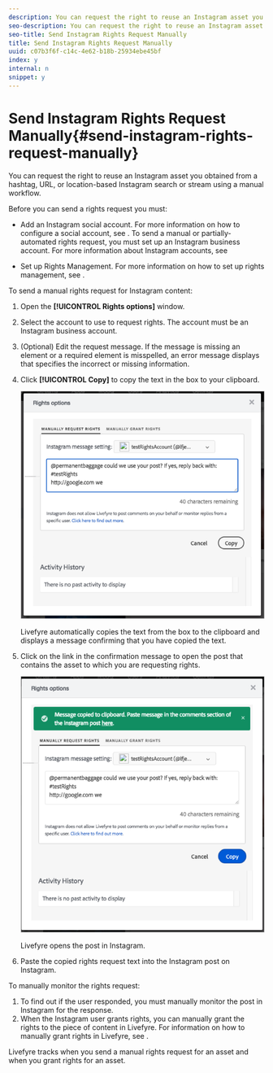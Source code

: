 ```yaml
---
description: You can request the right to reuse an Instagram asset you obtained from a hashtag, URL, or location-based Instagram search or stream using a manual workflow.
seo-description: You can request the right to reuse an Instagram asset you obtained from a hashtag, URL, or location-based Instagram search or stream using a manual workflow.
seo-title: Send Instagram Rights Request Manually
title: Send Instagram Rights Request Manually
uuid: c07b3f6f-c14c-4e62-b18b-25934ebe45bf
index: y
internal: n
snippet: y
---
```


# Send Instagram Rights Request Manually{#send-instagram-rights-request-manually}

You can request the right to reuse an Instagram asset you obtained from a hashtag, URL, or location-based Instagram search or stream using a manual workflow.

Before you can send a rights request you must:

* Add an Instagram social account. For more information on how to configure a social account, see [](../c-users-creating-accounts-with-studio-access/t-configure-social-accout-instagram/t-configure-social-accout-instagram.md#t_configure_social_accout_instagram). To send a manual or partially-automated rights request, you must set up an Instagram business account. For more information about Instagram accounts, see [](../c-users-creating-accounts-with-studio-access/t-configure-social-accout-instagram/c-about-instagram-accounts.md#c_about_instagram_accounts)

* Set up Rights Management. For more information on how to set up rights management, see [](../c-how-requesting-rights-works/c-how-requesting-rights-works.md#c_how_requesting_rights_works).

To send a manual rights request for Instagram content:

1. Open the **[!UICONTROL Rights options]** window.
1. Select the account to use to request rights. The account must be an Instagram business account.
1. (Optional) Edit the request message. If the message is missing an element or a required element is misspelled, an error message displays that specifies the incorrect or missing information.
1. Click **[!UICONTROL Copy]** to copy the text in the box to your clipboard.

   ![](assets/rr_insta_workaround1.png)

   Livefyre automatically copies the text from the box to the clipboard and displays a message confirming that you have copied the text.

1. Click on the link in the confirmation message to open the post that contains the asset to which you are requesting rights.

   ![](assets/rr_insta_workaround2.png)

   Livefyre opens the post in Instagram.

1. Paste the copied rights request text into the Instagram post on Instagram.

To manually monitor the rights request:

1. To find out if the user responded, you must manually monitor the post in Instagram for the response. 
1. When the Instagram user grants rights, you can manually grant the rights to the piece of content in Livefyre. For information on how to manually grant rights in Livefyre, see [](../c-how-requesting-rights-works/t-manually-grant-the-rights-for-one-or-more-assets.md#t_manually_grant_the_rights_for_one_or_more_assets).

Livefyre tracks when you send a manual rights request for an asset and when you grant rights for an asset.
